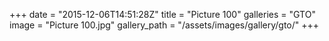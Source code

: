 +++
date = "2015-12-06T14:51:28Z"
title = "Picture 100"
galleries = "GTO"
image = "Picture 100.jpg"
gallery_path = "/assets/images/gallery/gto/"
+++
